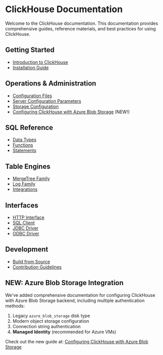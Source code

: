 

# ClickHouse Documentation

Welcome to the ClickHouse documentation. This documentation provides comprehensive guides, reference materials, and best practices for using ClickHouse.

## Getting Started

- [Introduction to ClickHouse](/operations/introduction)
- [Installation Guide](/operations/installation)

## Operations & Administration

- [Configuration Files](/operations/configuration-files)
- [Server Configuration Parameters](/operations/server-configuration-parameters)
- [Storage Configuration](/operations/storing-data)
- [Configuring ClickHouse with Azure Blob Storage](/operations/configuring-clickhouse-with-azure-blob-storage) (NEW!)

## SQL Reference

- [Data Types](/sql-reference/data-types)
- [Functions](/sql-reference/functions)
- [Statements](/sql-reference/statements)

## Table Engines

- [MergeTree Family](/engines/table-engines/mergetree-family)
- [Log Family](/engines/table-engines/log-family)
- [Integrations](/engines/table-engines/integrations)

## Interfaces

- [HTTP Interface](/interfaces/http)
- [SQL Client](/interfaces/cli)
- [JDBC Driver](/interfaces/jdbc)
- [ODBC Driver](/interfaces/odbc)

## Development

- [Build from Source](/development/build)
- [Contribution Guidelines](/development/contrib)

## NEW: Azure Blob Storage Integration

We've added comprehensive documentation for configuring ClickHouse with Azure Blob Storage backend, including multiple authentication methods:

1. Legacy `azure_blob_storage` disk type
2. Modern object storage configuration
3. Connection string authentication
4. **Managed Identity** (recommended for Azure VMs)

Check out the new guide at:
[Configuring ClickHouse with Azure Blob Storage](/operations/configuring-clickhouse-with-azure-blob-storage)

